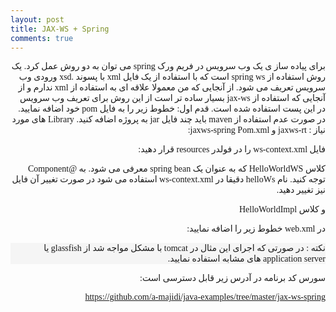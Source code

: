 ```yaml
---
layout: post
title: JAX-WS + Spring
comments: true
---
```


<span style="float:right;direction:rtl;font-family:nazanin,tahoma">
 برای پیاده ساز ی یک وب سرویس در فریم ورک spring می توان به دو روش عمل کرد. یک روش استفاده از spring ws است که با استفاده از یک فایل xml با پسوند .xsd ورودی وب سرویس تعریف می شود. از آنجایی که من معمولا علاقه ای به استفاده از xml ندارم و از آنجایی که استفاده از jax-ws بسیار ساده تر است از این روش برای تعریف وب سرویس در این پست استفاده شده است.
قدم اول:
خطوط زیر را به فایل pom خود اضافه نمایید. در صورت عدم استفاده از maven باید چند فایل jar به پروژه اضافه کنید. Library های مورد نیاز : jaxws-rt و jaxws-spring
Pom.xml:
 
<script src="https://gist.github.com/a-majidi/071ab1a6dbef929cdcfa.js"></script>

 فایل ws-context.xml را در فولدر resources قرار دهید:
<script src="https://gist.github.com/a-majidi/d2aab54b34c812dd819f.js"></script>

کلاس HelloWorldWS که به عنوان یک spring bean معرفی می شود. به @Component توجه کنید. نام helloWs دقیقا در ws-context.xml استفاده می شود در صورت تغییر آن فایل نیز تغییر دهید.

<script src="https://gist.github.com/a-majidi/7bfe25f5e7b0e2e5fa07.js"></script>
و کلاس HelloWorldImpl
<script src="https://gist.github.com/a-majidi/f1a1dd026da50ef330ec.js"></script>
در web.xml خطوط زیر را اضافه نمایید:

<script src="https://gist.github.com/a-majidi/ebe53987d1334559486f.js"></script>

<div style="background-color:#F5F5F5">
نکته : در صورتی که اجرای این مثال در tomcat با مشکل مواجه شد از glassfish  یا application server  های مشابه استفاده نمایید.
</div>

سورس کد برنامه در آدرس زیر قابل دسترسی است:

https://github.com/a-majidi/java-examples/tree/master/jax-ws-spring


</span>
